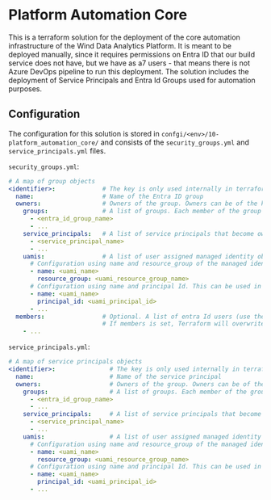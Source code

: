 # Platform Automation Core

This is a terraform solution for the deployment of the core automation
infrastructure of the Wind Data Analytics Platform. It is meant to be deployed
manually, since it requires permissions on Entra ID that our build service does
not have, but we have as a7 users - that means there is not Azure DevOps
pipeline to run this deployment. The solution includes the deployment of Service
Principals and Entra Id Groups used for automation purposes.

## Configuration

The configuration for this solution is stored in
`confgi/<env>/10-platform_automation_core/` and consists of the
`security_groups.yml` and `service_principals.yml` files.

`security_groups.yml`:

```yaml
# A map of group objects
<identifier>:             # The key is only used internally in terraform
  name:                   # Name of the Entra ID group
  owners:                 # Owners of the group. Owners can be of the kind `group`, `service_principal` and `uami` (User Assigned Managed Identity)
    groups:               # A list of groups. Each member of the group becomes owner, since groups cannot be directly be appointed Service Principal owner.
      - <entra_id_group_name>
      - ...
    service_principals:   # A list of service principals that become owners
      - <service_principal_name>
      - ...
    uamis:                # A list of user assigned managed identity objects that become owners.
      # Configuration using name and resource_group of the managed identity. This is the prefered method, but only works if the managed identity is in the same subscription as the service principal.
      - name: <uami_name>
        resource_group: <uami_resource_group_name>
      # Configuration using name and principal Id. This can be used in cases where the above method does not work.
      - name: <uami_name>
        principal_id: <uami_principal_id>
      - ...
  members:                # Optional. A list of entra Id users (use the full user name with email address) that are members of the group.
                          # If members is set, Terraform will overwrite any other group members, so set this only for groups that should be only managed by this solution.
    - ...
```

`service_principals.yml`:

```yaml
# A map of service principals objects
<identifier>:               # The key is only used internally in terraform
  name:                     # Name of the service principal
  owners:                   # Owners of the group. Owners can be of the kind `group`, `service_principal` and `uami` (User Assigned Managed Identity)
    groups:                 # A list of groups. Each member of the group becomes owner, since groups cannot be directly be appointed Service Principal owner.
      - <entra_id_group_name>
      - ...
    service_principals:     # A list of service principals that become owners
      - <service_principal_name>
      - ...
    uamis:                  # A list of user assigned managed identity objects that become owners.
      # Configuration using name and resource_group of the managed identity. This is the prefered method, but only works if the managed identity is in the same subscription as the service principal.
      - name: <uami_name>
        resource_group: <uami_resource_group_name>
      # Configuration using name and principal Id. This can be used in cases where the above method does not work.
      - name: <uami_name>
        principal_id: <uami_principal_id>
      - ...
```
